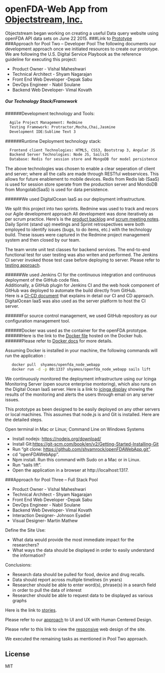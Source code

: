 # openFDA-Web App from [Objectstream, Inc.]

Objectstream	began	working	on	creating	a useful Data query website using openFDA API data sets	on	June 22 2015.
###Link to [Prototype]
###Approach	for	Pool	Two	– Developer	Pool
The	following	documents	our	development	approach	once	we	initiated	resources	to	create	our	prototype. We are	following	the	U.S.	Digital	Service	Playbook as the reference guideline for executing this project:
 - Product Owner		- Vishal	Maheshwari
 - Technical	Architect - Shyam	Nagarajan
 - Front End Web Developer -Depak	Sabu
 - DevOps	Engineer - Nabil	Soulane
 - Backend Web Developer- Vimal	Kovath
  
##### Our	Technology	Stack/Framework
######Development	technology and Tools:

```sh 
  Agile Project Management: Redmine
  Testing Framework: Protractor,Mocha,Chai,Jasmine
  Development IDE:Sublime Text 3
```

######Runtime Deployment technology stack:

```sh 
  Frontend client Technologies: HTML5, CSS3, Bootstrap 3, Angular JS
  Backend Server Technologies: Node JS, SailsJS
  Database: Redis for session store and MongoDB for model persistence
```
The above technologies was chosen to enable a clear seperation of client and server; where all the calls are made through RESTful webservices. This allows for future enablement to mobile devices. Redis from Redis lab (SaaS) is used for session store sperate from the production server and MondoDB from Mongolab(SaaS) is used for data persistence.

######We used DigitalOcean IaaS as our deployment infrastructure.

We	split	this	project	into	two	sprints.		Redmine	was	used to track and recors 	our	Agile development	approach All	development	was	done iteratively	as per	scrum	practice.		Here’s	is the [product	backlog] and	[scrum meeting notes]. Daily Sprint (stand up)	meetings	and	Sprint retrospectives	were	both	employed	to	identify	issues	(bugs,	to	do	items,	etc.)	with	the	technology	build. These	issues	were	captured	in	the	Redmine	project management	system	and	then	closed	by	our	team.

The team wrote unit test classes for backend services. The end-to-end functional test for user testing was also writen and performed. The Jenkins CI server invoked those test case before deploying to server. Please refer to [testing approach].

######We used	Jenkins	CI for the continuous	integration	and	continuous	deployment	of	the	GitHub	code	files.		
Additionally,	a	GitHub	plugin	for	Jenkins	CI	and	the	web	hook	component	of	GitHub	was	deployed	to automate	the	build	directly	from	GitHub.		
Here	is	a	[CI-CD document]	that explains in detail our	CI	and	CD	approach. DigitalOcean	IaaS	was	also	used	as	the	server	platform	to	host	the	CI	server.		


######For	source	control	management,	we	used GitHub	repository as our configuration management tool.	

######Docker	was	used	as	the	container	for	the	openFDA	prototype.		
######Here is the link to the [Docker file]	hosted	on	the	Docker	hub.
######Please refer to [Docker docs] for more details.	

Assuming	Docker	is	installed	in	your	machine,	the	following commands	will	run	the application	:

```sh 
   docker pull	shyamos/openfda_node_webapp
   docker run -d -p 80:1337 shyamos/openfda_node_webapp sails lift
```
We	continuously	monitored	the	deployment	infrastructure	using	our	Icinga	Monitoring	Server	(open	source enterprise montoring), which also	runs	on	the	Digital	Ocean	IaaS server.		Here	is	a	link	to [icinga display] showing	the	results	of	the	monitoring and alerts the users through email on any server issues.		

This	prototype	as	been	designed	to	be	easily	deployed	on	any	other	servers	or	local	machines.	This	assumes	that	node.js	is	and	Git	is	installed. Here are	the	detailed steps.

Open	terminal	in	Mac	or	Linux;	Command	Line	on	Windows	Systems
 - Install	nodejs:	https://nodejs.org/download/
 - Install	Git:https://git-scm.com/book/en/v2/Getting-Started-Installing-Git
 - Run	“git clone:	https://github.com/shyamrock/openFDAWebApp.git”.
 - cd	“openFDAWebApp”.	
 - Npm	install.	Run	this	command	with	Sudo	on	a	Mac	or	in	Linux.
 - Run	“sails	lift”.
 - Open the	application	in	a	browser	at	http://localhost:1317.


###Approach	for	Pool	Three	– Full	Stack	Pool

 - Product Owner - Vishal	Maheshwari
 - Technical	Architect - Shyam	Nagarajan
 - Front End Web Developer -Depak	Sabu
 - DevOps Engineer - Nabil	Soulane
 - Backend Web Developer- Vimal	Kovath
 - Interaction Designer- Johnson Eyadiel
 - Visual	Designer- Martin	Mathew

Define	the	Site	Use:
- What	data	would	provide	the	most	immediate	impact	for	the	researchers?
- What	ways	the	data	should	be	displayed	in	order	to	easily	understand	the	information?

Conclusions:
- Research	data	should	be	pulled	for	food,	device	and	drug	recalls.
- Data	should	report	across	multiple	timelines	(in	years)
- Researcher	should	be	able	to	enter	word(s),	phrase(s)	in	a search	field	in	order	to	pull	the	data	of	interest
- Researcher	should	be	able	to	request	data	to	be	displayed	as	various	graphs	

Here is the link to [stories].

Please	refer to	our [approach] to UI and UX	with Human	Centered	Design.

Please refer to this link to view the [responsive] web design of the site.

We executed the remaining tasks as mentioned in Pool Two approach.

License
----

MIT

[Objectstream, Inc.]: http://objectstream.com
[Prototype]:http://104.236.11.72/
[Docker file]:https://registry.hub.docker.com/u/shyamos/openfda_node_webapp/
[Docker docs]:https://github.com/shyamrock/openFDAWebApp/blob/master/docs/ContainerDeployment-Docker.pdf
[CI-CD document]:https://github.com/shyamrock/openFDAWebApp/blob/master/docs/ContinuousIntegrationandContinuousDevelopment.pdf
[product backlog]:https://github.com/shyamrock/openFDAWebApp/blob/master/docs/openfdadataqueryui-gantt.pdf
[scrum meeting notes]:https://github.com/shyamrock/openFDAWebApp/blob/master/docs/ScrumMeetingNotes.pdf
[stories]:https://github.com/shyamrock/openFDAWebApp/blob/master/docs/OpenFDA_User%20Stories.pdf
[approach]:https://github.com/shyamrock/openFDAWebApp/blob/master/docs/%20UX%20and%20UI%20design%20for%20OpenFDA.pdf
[responsive]:https://github.com/shyamrock/openFDAWebApp/blob/master/docs/RWD%20Sample.pdf
[icinga display]:https://github.com/shyamrock/openFDAWebApp/blob/master/docs/IcingaMonitoringServer.pdf
[testing approach]:https://github.com/shyamrock/openFDAWebApp/blob/master/docs/TestingApproach.pdf
